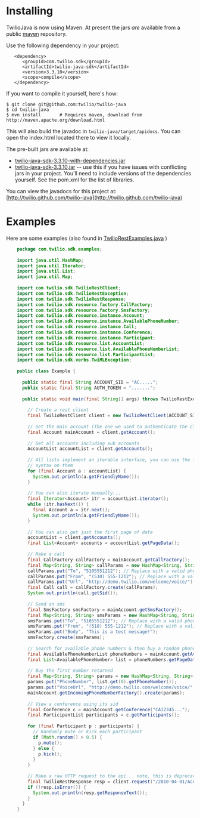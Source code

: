# Installing 

TwilioJava is now using Maven.  At present the jars *are* available from a public [maven](http://maven.apache.org/download.html) repository. 

Use the following dependency in your project:

       <dependency>
          <groupId>com.twilio.sdk</groupId>
          <artifactId>twilio-java-sdk</artifactId>
          <version>3.3.10</version>
          <scope>compile</scope>
       </dependency>

If you want to compile it yourself, here's how:

    $ git clone git@github.com:twilio/twilio-java
    $ cd twilio-java 
    $ mvn install       # Requires maven, download from http://maven.apache.org/download.html

This will also build the javadoc in `twilio-java/target/apidocs`. You can open the
index.html located there to view it locally.

The pre-built jars are available at: 

*   [twilio-java-sdk-3.3.10-with-dependencies.jar](http://search.maven.org/remotecontent?filepath=com/twilio/sdk/twilio-java-sdk/3.3.10/twilio-java-sdk-3.3.10-jar-with-dependencies.jar)
*   [twilio-java-sdk-3.3.10.jar](http://search.maven.org/remotecontent?filepath=com/twilio/sdk/twilio-java-sdk/3.3.10/twilio-java-sdk-3.3.10.jar) -- use this if you have issues with conflicting jars in your project.  You'll need to include versions of the dependencies yourself.  See the pom.xml for the list of libraries.

You can view the javadocs for this project at:
[http://twilio.github.com/twilio-java](http://twilio.github.com/twilio-java)

# Examples

Here are some examples (also found in [TwilioRestExamples.java](https://github.com/twilio/twilio-java/blob/master/src/main/java/com/twilio/sdk/examples/RestExamples.java) ) 

```java
	package com.twilio.sdk.examples;
	
	import java.util.HashMap;
	import java.util.Iterator;
	import java.util.List;
	import java.util.Map;
	
	import com.twilio.sdk.TwilioRestClient;
	import com.twilio.sdk.TwilioRestException;
	import com.twilio.sdk.TwilioRestResponse;
	import com.twilio.sdk.resource.factory.CallFactory;
	import com.twilio.sdk.resource.factory.SmsFactory;
	import com.twilio.sdk.resource.instance.Account;
	import com.twilio.sdk.resource.instance.AvailablePhoneNumber;
	import com.twilio.sdk.resource.instance.Call;
	import com.twilio.sdk.resource.instance.Conference;
	import com.twilio.sdk.resource.instance.Participant;
	import com.twilio.sdk.resource.list.AccountList;
	import com.twilio.sdk.resource.list.AvailablePhoneNumberList;
	import com.twilio.sdk.resource.list.ParticipantList;
	import com.twilio.sdk.verbs.TwiMLException;
	
	public class Example {
	
	  public static final String ACCOUNT_SID = "AC.....";
	  public static final String AUTH_TOKEN = ".......";
	
	  public static void main(final String[] args) throws TwilioRestException, TwiMLException {
	
	    // Create a rest client
	    final TwilioRestClient client = new TwilioRestClient(ACCOUNT_SID, AUTH_TOKEN);
	
	    // Get the main account (The one we used to authenticate the client)
	    final Account mainAccount = client.getAccount();
	
	    // Get all accounts including sub accounts
	    AccountList accountList = client.getAccounts();
	
	    // All lists implement an iterable interface, you can use the foreach
	    // syntax on them
	    for (final Account a : accountList) {
	      System.out.println(a.getFriendlyName());
	    }
	
	    // You can also iterate manually...
	    final Iterator<Account> itr = accountList.iterator();
	    while (itr.hasNext()) {
	      final Account a = itr.next();
	      System.out.println(a.getFriendlyName());
	    }
	
	    // You can also get just the first page of data
	    accountList = client.getAccounts();
	    final List<Account> accounts = accountList.getPageData();
	
	    // Make a call
	    final CallFactory callFactory = mainAccount.getCallFactory();
	    final Map<String, String> callParams = new HashMap<String, String>();
	    callParams.put("To", "5105551212"); // Replace with a valid phone number
	    callParams.put("From", "(510) 555-1212"); // Replace with a valid phone number in your account
	    callParams.put("Url", "http://demo.twilio.com/welcome/voice/");
	    final Call call = callFactory.create(callParams);
	    System.out.println(call.getSid());
	
	    // Send an sms
	    final SmsFactory smsFactory = mainAccount.getSmsFactory();
	    final Map<String, String> smsParams = new HashMap<String, String>();
	    smsParams.put("To", "5105551212"); // Replace with a valid phone number
	    smsParams.put("From", "(510) 555-1212"); // Replace with a valid phone number in your account
	    smsParams.put("Body", "This is a test message!");
	    smsFactory.create(smsParams);
	
	    // Search for available phone numbers & then buy a random phone number
	    final AvailablePhoneNumberList phoneNumbers = mainAccount.getAvailablePhoneNumbers();
	    final List<AvailablePhoneNumber> list = phoneNumbers.getPageData();
	
	    // Buy the first number returned
	    final Map<String, String> params = new HashMap<String, String>();
	    params.put("PhoneNumber", list.get(0).getPhoneNumber());
	    params.put("VoiceUrl", "http://demo.twilio.com/welcome/voice/");
	    mainAccount.getIncomingPhoneNumberFactory().create(params);
	
	    // View a conference using its sid
	    final Conference c = mainAccount.getConference("CA12345...");
	    final ParticipantList participants = c.getParticipants();
	
	    for (final Participant p : participants) {
	      // Randomly mute or kick each participant
	      if (Math.random() > 0.5) {
	        p.mute();
	      } else {
	        p.kick();
	      }
	    }
	
	    // Make a raw HTTP request to the api... note, this is deprecated style
	    final TwilioRestResponse resp = client.request("/2010-04-01/Accounts", "GET", null);
	    if (!resp.isError()) {
	      System.out.println(resp.getResponseText());
	    }
	  }
	}
```
